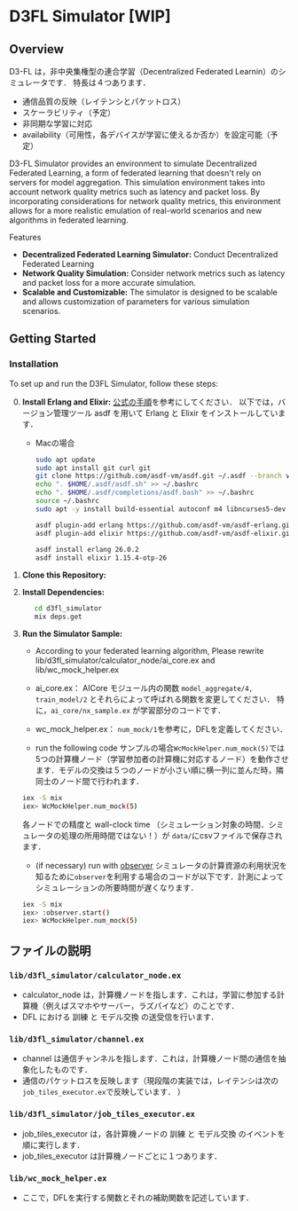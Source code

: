 # D3FL Simulator [WIP]

## Overview

D3-FL は，非中央集権型の連合学習（Decentralized Federated Learnin）のシミュレータです．
特長は４つあります．
- 通信品質の反映（レイテンシとパケットロス）
- スケーラビリティ（予定）
- 非同期な学習に対応
- availability（可用性，各デバイスが学習に使えるか否か）を設定可能（予定）

D3-FL Simulator provides an environment to simulate Decentralized Federated Learning, a form of federated learning that doesn't rely on servers for model aggregation. This simulation environment takes into account network quality metrics such as latency and packet loss.
By incorporating considerations for network quality metrics, this environment allows for a more realistic emulation of real-world scenarios and new algorithms in federated learning.

 Features

- **Decentralized Federated Learning Simulator:** Conduct Decentralized Federated Learning
- **Network Quality Simulation:** Consider network metrics such as latency and packet loss for a more accurate simulation.
- **Scalable and Customizable:** The simulator is designed to be scalable and allows customization of parameters for various simulation scenarios.

## Getting Started

### Installation

To set up and run the D3FL Simulator, follow these steps:

0. **Install Erlang and Elixir:**
    [公式の手順](https://elixir-lang.org/install.html)を参考にしてください．
    以下では，バージョン管理ツール asdf を用いて Erlang と Elixir をインストールしています．
    - Macの場合
      ```bash
      sudo apt update
      sudo apt install git curl git
      git clone https://github.com/asdf-vm/asdf.git ~/.asdf --branch v0.14.0
      echo ". $HOME/.asdf/asdf.sh" >> ~/.bashrc
      echo ". $HOME/.asdf/completions/asdf.bash" >> ~/.bashrc
      source ~/.bashrc
      sudo apt -y install build-essential autoconf m4 libncurses5-dev libwxgtk3.0-gtk3-dev libgl1-mesa-dev libglu1-mesa-dev libpng-dev libssh-dev unixodbc-dev xsltproc fop libxml2-utils libncurses-dev openjdk-11-jdk

      asdf plugin-add erlang https://github.com/asdf-vm/asdf-erlang.git
      asdf plugin-add elixir https://github.com/asdf-vm/asdf-elixir.git
        
      asdf install erlang 26.0.2
      asdf install elixir 1.15.4-otp-26
      ```

2. **Clone this Repository:**

4. **Install Dependencies:**
   ```bash
      cd d3fl_simulator
      mix deps.get
   ```

5. **Run the Simulator Sample:**
   - According to your federated learning algorithm, Please rewrite lib/d3fl_simulator/calculator_node/ai_core.ex and lib/wc_mock_helper.ex
    - ai_core.ex：
      AICore モジュール内の関数 `model_aggregate/4, train_model/2` とそれらによって呼ばれる関数を変更してください．
      特に，`ai_core/nx_sample.ex` が学習部分のコードです．
    - wc_mock_helper.ex：
      `num_mock/1`を参考に，DFLを定義してください．
    
   - run the following code
   サンプルの場合`WcMockHelper.num_mock(5)`では5つの計算機ノード（学習参加者の計算機に対応するノード）を動作させます．モデルの交換は５つのノードが小さい順に横一列に並んだ時，隣同士のノード間で行われます．
   ```bash
   iex -S mix
   iex> WcMockHelper.num_mock(5)
   ```
   各ノードでの精度と wall-clock time （シミュレーション対象の時間．シミュレータの処理の所用時間ではない！）が `data/`にcsvファイルで保存されます．
   
   - (if necessary) run with [observer](https://www.erlang.org/doc/man/observer#start-0)
   シミュレータの計算資源の利用状況を知るために`observer`を利用する場合のコードが以下です．計測によってシミュレーションの所要時間が遅くなります．
   ```bash
   iex -S mix
   iex> :observer.start()
   iex> WcMockHelper.num_mock(5)
   ```
    
## ファイルの説明
### `lib/d3fl_simulator/calculator_node.ex`
- calculator_node は，計算機ノードを指します．これは，学習に参加する計算機（例えばスマホやサーバー，ラズパイなど）のことです．
- DFL における 訓練 と モデル交換 の送受信を行います．

### `lib/d3fl_simulator/channel.ex`
- channel は通信チャンネルを指します．これは，計算機ノード間の通信を抽象化したものです．
- 通信のパケットロスを反映します（現段階の実装では，レイテンシは次の`job_tiles_executor.ex`で反映しています． ）

### `lib/d3fl_simulator/job_tiles_executor.ex`
- job_tiles_executor は，各計算機ノードの 訓練 と モデル交換 のイベントを順に実行します．
- job_tiles_executor は計算機ノードごとに１つあります．

### `lib/wc_mock_helper.ex`
- ここで，DFLを実行する関数とそれの補助関数を記述しています．

